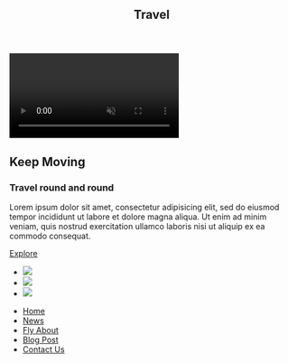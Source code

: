 <!DOCTYPE html>
<html lang="en">
<head>
    <meta charset="UTF-8">
    <meta http-equiv="X-UA-Compatible" content="IE=edge">
    <meta name="viewport" content="width=device-width, initial-scale=1.0">
    <link rel="stylesheet" href="style.css">
    <title>Landing page</title>
</head>
<body>
  <section class="showcase">
    <header>
      <h2 class="logo">Travel</h2>
      <div class="toggle"></div>
    </header>
    <video src="explore.mp4" muted loop autoplay></video>
    <div class="overlay"></div>
    <div class="text">
      <h2>Keep Moving</h2> 
      <h3>Travel round and round</h3>
      <p>Lorem ipsum dolor sit amet, consectetur adipisicing elit, sed do eiusmod
      tempor incididunt ut labore et dolore magna aliqua. Ut enim ad minim veniam,
      quis nostrud exercitation ullamco laboris nisi ut aliquip ex ea commodo
      consequat.</p>
      <a href="#">Explore</a>
    </div>
    <ul class="social">
      <li><a href="#"><img src="https://i.ibb.co/x7P24fL/facebook.png"></a></li>
      <li><a href="#"><img src="https://i.ibb.co/Wnxq2Nq/twitter.png"></a></li>
      <li><a href="#"><img src="https://i.ibb.co/ySwtH4B/instagram.png"></a></li>
    </ul>
  </section>
  <div class="menu">
    <ul>
      <li><a href="#">Home</a></li>
      <li><a href="#">News</a></li>
      <li><a href="#">Fly About</a></li>
      <li><a href="#">Blog Post</a></li>
      <li><a href="#">Contact Us</a></li>
    </ul>
  </div>

  <script src="explore.js"></script>
</body>
</html>
